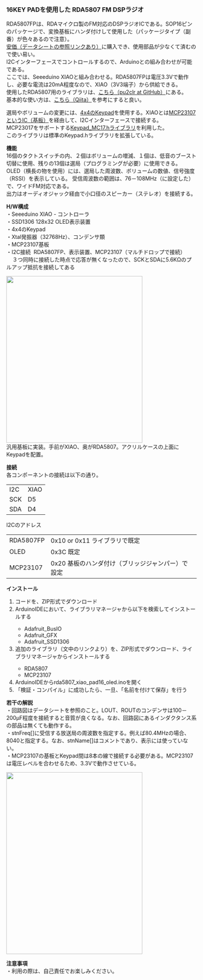 <p><H3>16KEY PADを使用した RDA5807 FM DSPラジオ</H3></p>
<p>
RDA5807FPは、RDAマイクロ製のFM対応のDSPラジオICである。SOP16ピンのパッケージで、変換基板にハンダ付けして使用した（パッケージタイプ（副番）が色々あるので注意）。<br><a href="https://www.aitendo.com/product/4797">安価（データシートの参照リンクあり）</a>に購入でき、使用部品が少なくて済むので使い易い。<br>
I2Cインターフェースでコントロールするので、Arduinoとの組み合わせが可能である。<br>
ここでは、Seeeduino XIAOと組み合わせる。RDA5807FPは電圧3.3Vで動作し、必要な電流は20mA程度なので、XIAO（3V3端子）から供給できる。<br>
使用したRDA5807用のライブラリは、<a href="https://github.com/pu2clr/RDA5807">こちら（pu2clr at GitHub）</a>にある。<br>
基本的な使い方は、<a href="https://qiita.com/nanase/items/b9efc547d395d2d7cbc0">こちら（Qiita）</a>を参考にすると良い。<br>
</p>
<p>
選局やボリュームの変更には、<a href="https://www.aitendo.com/product/7297">4x4のKeypad</a>を使用する。XIAOとは<a href="https://www.aitendo.com/product/9891">MCP23107というIC（基板）</a>を経由して、I2Cインターフェースで接続する。<br>
MCP23017をサポートする<a title="Keypadライブラリ" href="https://github.com/joeyoung/arduino_keypads">Keypad_MC17.hライブラリ</a>を利用した。<br>
このライブラリは標準のKeypad.hライブラリを拡張している。
</p>

<p><strong>機能</strong><br>
16個のタクトスイッチの内、２個はボリュームの増減、１個は、低音のブースト切替に使用、残りの13個は選局（プログラミングが必要）に使用できる。<br>OLED（横長の物を使用）には、選局した周波数、ボリュームの数値、信号強度（RSSI）を表示している。
受信周波数の範囲は、76－108MHz（に設定した）で、ワイドFM対応である。<br>出力はオーディオジャック経由で小口径のスピーカー（ステレオ）を接続する。
</p>
<p><strong>H/W構成</strong><br>
 ・Seeeduino XIAO - コントローラ<br>
 ・SSD1306 128x32 OLED表示装置<br>
 ・4x4のKeypad<br>
 ・Xtal発振器（32768Hz）、コンデンサ類<br>
 ・MCP23107基板<br>
 ・I2C接続&nbsp; RDA5807FP、表示装置、MCP23107（マルチドロップで接続）<br>
   &nbsp;&nbsp;&nbsp; ３つ同時に接続した時点で応答が無くなったので、SCKとSDAに5.6KΩのプルアップ抵抗を接続してある<br>
</p>
<p>
<img src="https://github.com/asmnoak/rda5807_xiao_pad16_oled/edit/main/RDA5807_XIAO_PAD_1.jpg" width="360" height="440"><br>
汎用基板に実装。手前がXIAO、奥がRDA5807。アクリルケースの上面にKeypadを配置。
</p>
<p><strong>接続</strong><br>
各コンポーネントの接続は以下の通り。<br>
<p>
<table> 
<tr>
<td>I2C&nbsp;</td><td>XIAO</td>
</tr>
<tr>
<td>SCK</td><td>D5</td>
<tr>
<tr>
<td>SDA</td><td>D4</td>
<tr>
</table>
</p>
</p>
<p>
I2Cのアドレス
<table> 
<tr>
<td>RDA5807FP</td><td>0x10&nbsp;or&nbsp;0x11&nbsp;ライブラリで既定</td>
</tr>
<tr>
<td>OLED</td><td>0x3C&nbsp;既定</td>
</tr>
<tr>
<td>MCP23107</td><td>0x20&nbsp;基板のハンダ付け（ブリッジジャンパー）で設定</td>
</tr>
</table>
</p>
<p><strong>インストール</strong><br>
<ol>
<li>コードを、ZIP形式でダウンロード</li>
<li>ArduinoIDEにおいて、ライブラリマネージャから以下を検索してインストールする</li>
 <ul>
  <li>Adafruit_BusIO</li>
  <li>Adafruit_GFX</li>
  <li>Adafruit_SSD1306</li>
 </ul>
<li>追加のライブラリ（文中のリンクより）を、ZIP形式でダウンロード、ライブラリマネージャからインストールする</li>
 <ul>
  <li>RDA5807</li>
  <li>MCP23107</li>
 </ul>
<li>ArduinoIDEからrda5807_xiao_pad16_oled.inoを開く</li>
<li>「検証・コンパイル」に成功したら、一旦、「名前を付けて保存」を行う</li>
</ol>
</p>
<p><strong>若干の解説</strong><br>
・回路図はデータシートを参照のこと。LOUT、ROUTのコンデンサは100－200μF程度を接続すると音質が良くなる。なお、回路図にあるインダクタンス系の部品は無くても動作する。<br>
・stnFreq[]に受信する放送局の周波数を指定する。例えば80.4MHzの場合、8040と指定する。なお、stnName[]はコメントであり、表示には使っていない。<br>
・MCP23107の基板とKeypad間は8本の線で接続する必要がある。MCP23107は電圧レベルを合わせるため、3.3Vで動作させている。<br>
<p>
<img src="https://github.com/asmnoak/rda5807_xiao_pad16_oled/edit/main/RDA5807_XIAO_PAD_2.jpg" width="360" height="480"><br>
</p>
</p>
<p><strong>注意事項</strong><br>
・利用の際は、自己責任でお楽しみください。<br>
</p>
